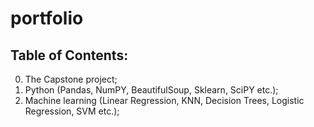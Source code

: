 # portfolio  
## Table of Contents:
0. The Capstone project;
1. Python (Pandas, NumPY, BeautifulSoup, Sklearn, SciPY etc.);
2. Machine learning (Linear Regression, KNN, Decision Trees, Logistic Regression, SVM etc.);
